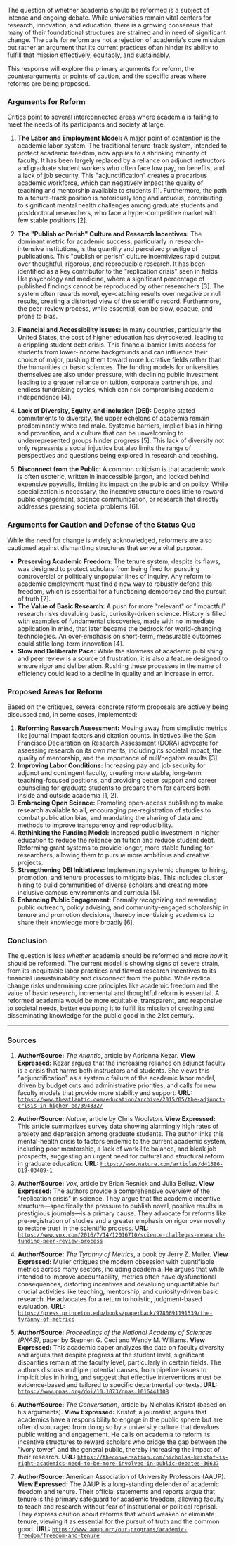The question of whether academia should be reformed is a subject of intense and ongoing debate. While universities remain vital centers for research, innovation, and education, there is a growing consensus that many of their foundational structures are strained and in need of significant change. The calls for reform are not a rejection of academia's core mission but rather an argument that its current practices often hinder its ability to fulfill that mission effectively, equitably, and sustainably.

This response will explore the primary arguments for reform, the counterarguments or points of caution, and the specific areas where reforms are being proposed.

### **Arguments for Reform**

Critics point to several interconnected areas where academia is failing to meet the needs of its participants and society at large.

1.  **The Labor and Employment Model:** A major point of contention is the academic labor system. The traditional tenure-track system, intended to protect academic freedom, now applies to a shrinking minority of faculty. It has been largely replaced by a reliance on adjunct instructors and graduate student workers who often face low pay, no benefits, and a lack of job security. This "adjunctification" creates a precarious academic workforce, which can negatively impact the quality of teaching and mentorship available to students [1]. Furthermore, the path to a tenure-track position is notoriously long and arduous, contributing to significant mental health challenges among graduate students and postdoctoral researchers, who face a hyper-competitive market with few stable positions [2].

2.  **The "Publish or Perish" Culture and Research Incentives:** The dominant metric for academic success, particularly in research-intensive institutions, is the quantity and perceived prestige of publications. This "publish or perish" culture incentivizes rapid output over thoughtful, rigorous, and reproducible research. It has been identified as a key contributor to the "replication crisis" seen in fields like psychology and medicine, where a significant percentage of published findings cannot be reproduced by other researchers [3]. The system often rewards novel, eye-catching results over negative or null results, creating a distorted view of the scientific record. Furthermore, the peer-review process, while essential, can be slow, opaque, and prone to bias.

3.  **Financial and Accessibility Issues:** In many countries, particularly the United States, the cost of higher education has skyrocketed, leading to a crippling student debt crisis. This financial barrier limits access for students from lower-income backgrounds and can influence their choice of major, pushing them toward more lucrative fields rather than the humanities or basic sciences. The funding models for universities themselves are also under pressure, with declining public investment leading to a greater reliance on tuition, corporate partnerships, and endless fundraising cycles, which can risk compromising academic independence [4].

4.  **Lack of Diversity, Equity, and Inclusion (DEI):** Despite stated commitments to diversity, the upper echelons of academia remain predominantly white and male. Systemic barriers, implicit bias in hiring and promotion, and a culture that can be unwelcoming to underrepresented groups hinder progress [5]. This lack of diversity not only represents a social injustice but also limits the range of perspectives and questions being explored in research and teaching.

5.  **Disconnect from the Public:** A common criticism is that academic work is often esoteric, written in inaccessible jargon, and locked behind expensive paywalls, limiting its impact on the public and on policy. While specialization is necessary, the incentive structure does little to reward public engagement, science communication, or research that directly addresses pressing societal problems [6].

### **Arguments for Caution and Defense of the Status Quo**

While the need for change is widely acknowledged, reformers are also cautioned against dismantling structures that serve a vital purpose.

*   **Preserving Academic Freedom:** The tenure system, despite its flaws, was designed to protect scholars from being fired for pursuing controversial or politically unpopular lines of inquiry. Any reform to academic employment must find a new way to robustly defend this freedom, which is essential for a functioning democracy and the pursuit of truth [7].
*   **The Value of Basic Research:** A push for more "relevant" or "impactful" research risks devaluing basic, curiosity-driven science. History is filled with examples of fundamental discoveries, made with no immediate application in mind, that later became the bedrock for world-changing technologies. An over-emphasis on short-term, measurable outcomes could stifle long-term innovation [4].
*   **Slow and Deliberate Pace:** While the slowness of academic publishing and peer review is a source of frustration, it is also a feature designed to ensure rigor and deliberation. Rushing these processes in the name of efficiency could lead to a decline in quality and an increase in error.

### **Proposed Areas for Reform**

Based on the critiques, several concrete reform proposals are actively being discussed and, in some cases, implemented:

1.  **Reforming Research Assessment:** Moving away from simplistic metrics like journal impact factors and citation counts. Initiatives like the San Francisco Declaration on Research Assessment (DORA) advocate for assessing research on its own merits, including its societal impact, the quality of mentorship, and the importance of null/negative results [3].
2.  **Improving Labor Conditions:** Increasing pay and job security for adjunct and contingent faculty, creating more stable, long-term teaching-focused positions, and providing better support and career counseling for graduate students to prepare them for careers both inside and outside academia [1, 2].
3.  **Embracing Open Science:** Promoting open-access publishing to make research available to all, encouraging pre-registration of studies to combat publication bias, and mandating the sharing of data and methods to improve transparency and reproducibility.
4.  **Rethinking the Funding Model:** Increased public investment in higher education to reduce the reliance on tuition and reduce student debt. Reforming grant systems to provide longer, more stable funding for researchers, allowing them to pursue more ambitious and creative projects.
5.  **Strengthening DEI Initiatives:** Implementing systemic changes to hiring, promotion, and tenure processes to mitigate bias. This includes cluster hiring to build communities of diverse scholars and creating more inclusive campus environments and curricula [5].
6.  **Enhancing Public Engagement:** Formally recognizing and rewarding public outreach, policy advising, and community-engaged scholarship in tenure and promotion decisions, thereby incentivizing academics to share their knowledge more broadly [6].

### **Conclusion**

The question is less *whether* academia should be reformed and more *how* it should be reformed. The current model is showing signs of severe strain, from its inequitable labor practices and flawed research incentives to its financial unsustainability and disconnect from the public. While radical change risks undermining core principles like academic freedom and the value of basic research, incremental and thoughtful reform is essential. A reformed academia would be more equitable, transparent, and responsive to societal needs, better equipping it to fulfill its mission of creating and disseminating knowledge for the public good in the 21st century.

---
### **Sources**

1.  **Author/Source:** *The Atlantic*, article by Adrianna Kezar.
    **View Expressed:** Kezar argues that the increasing reliance on adjunct faculty is a crisis that harms both instructors and students. She views this "adjunctification" as a systemic failure of the academic labor model, driven by budget cuts and administrative priorities, and calls for new faculty models that provide more stability and support.
    **URL:** [`https://www.theatlantic.com/education/archive/2015/05/the-adjunct-crisis-in-higher-ed/394332/`](https://www.theatlantic.com/education/archive/2015/05/the-adjunct-crisis-in-higher-ed/394332/)

2.  **Author/Source:** *Nature*, article by Chris Woolston.
    **View Expressed:** This article summarizes survey data showing alarmingly high rates of anxiety and depression among graduate students. The author links this mental-health crisis to factors endemic to the current academic system, including poor mentorship, a lack of work-life balance, and bleak job prospects, suggesting an urgent need for cultural and structural reform in graduate education.
    **URL:** [`https://www.nature.com/articles/d41586-019-03489-1`](https://www.nature.com/articles/d41586-019-03489-1)

3.  **Author/Source:** *Vox*, article by Brian Resnick and Julia Belluz.
    **View Expressed:** The authors provide a comprehensive overview of the "replication crisis" in science. They argue that the academic incentive structure—specifically the pressure to publish novel, positive results in prestigious journals—is a primary cause. They advocate for reforms like pre-registration of studies and a greater emphasis on rigor over novelty to restore trust in the scientific process.
    **URL:** [`https://www.vox.com/2016/7/14/12016710/science-challeges-research-funding-peer-review-process`](https://www.vox.com/2016/7/14/12016710/science-challeges-research-funding-peer-review-process)

4.  **Author/Source:** *The Tyranny of Metrics*, a book by Jerry Z. Muller.
    **View Expressed:** Muller critiques the modern obsession with quantifiable metrics across many sectors, including academia. He argues that while intended to improve accountability, metrics often have dysfunctional consequences, distorting incentives and devaluing unquantifiable but crucial activities like teaching, mentorship, and curiosity-driven basic research. He advocates for a return to holistic, judgment-based evaluation.
    **URL:** [`https://press.princeton.edu/books/paperback/9780691191539/the-tyranny-of-metrics`](https://press.princeton.edu/books/paperback/9780691191539/the-tyranny-of-metrics)

5.  **Author/Source:** *Proceedings of the National Academy of Sciences (PNAS)*, paper by Stephen G. Ceci and Wendy M. Williams.
    **View Expressed:** This academic paper analyzes the data on faculty diversity and argues that despite progress at the student level, significant disparities remain at the faculty level, particularly in certain fields. The authors discuss multiple potential causes, from pipeline issues to implicit bias in hiring, and suggest that effective interventions must be evidence-based and tailored to specific departmental contexts.
    **URL:** [`https://www.pnas.org/doi/10.1073/pnas.1016441108`](https://www.pnas.org/doi/10.1073/pnas.1016441108)

6.  **Author/Source:** *The Conversation*, article by Nicholas Kristof (based on his arguments).
    **View Expressed:** Kristof, a journalist, argues that academics have a responsibility to engage in the public sphere but are often discouraged from doing so by a university culture that devalues public writing and engagement. He calls on academia to reform its incentive structures to reward scholars who bridge the gap between the "ivory tower" and the general public, thereby increasing the impact of their research.
    **URL:** [`https://theconversation.com/nicholas-kristof-is-right-academics-need-to-be-more-involved-in-public-debates-36637`](https://theconversation.com/nicholas-kristof-is-right-academics-need-to-be-more-involved-in-public-debates-36637)

7.  **Author/Source:** American Association of University Professors (AAUP).
    **View Expressed:** The AAUP is a long-standing defender of academic freedom and tenure. Their official statements and reports argue that tenure is the primary safeguard for academic freedom, allowing faculty to teach and research without fear of institutional or political reprisal. They express caution about reforms that would weaken or eliminate tenure, viewing it as essential for the pursuit of truth and the common good.
    **URL:** [`https://www.aaup.org/our-programs/academic-freedom/freedom-and-tenure`](https://www.aaup.org/our-programs/academic-freedom/freedom-and-tenure)